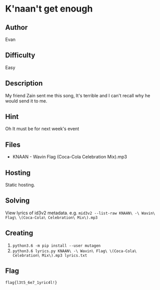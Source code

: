 # K'naan't get enough

## Author
Evan

## Difficulty
Easy

## Description
My friend Zain sent me this song, It's terrible and I can't recall why he would
send it to me.

## Hint
Oh It must be for next week's event

## Files
- KNAAN - Wavin Flag (Coca-Cola Celebration Mix).mp3

## Hosting
Static hosting.

## Solving
View lyrics of id3v2 metadata.
e.g.
`mid3v2 --list-raw KNAAN\ -\ Wavin\ Flag\ \(Coca-Cola\ Celebration\ Mix\).mp3`

## Creating
1. `python3.6 -m pip install --user mutagen`
2. `python3.6 lyrics.py KNAAN\ -\ Wavin\ Flag\ \(Coca-Cola\ Celebration\ Mix\).mp3 lyrics.txt`

## Flag
`flag{l3t5_6e7_1yric4l!}`

